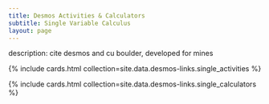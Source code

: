 ```yaml
---
title: Desmos Activities & Calculators
subtitle: Single Variable Calculus
layout: page
---
```


description: cite desmos and cu boulder, developed for mines

{% include cards.html collection=site.data.desmos-links.single_activities  %}

{% include cards.html collection=site.data.desmos-links.single_calculators %}